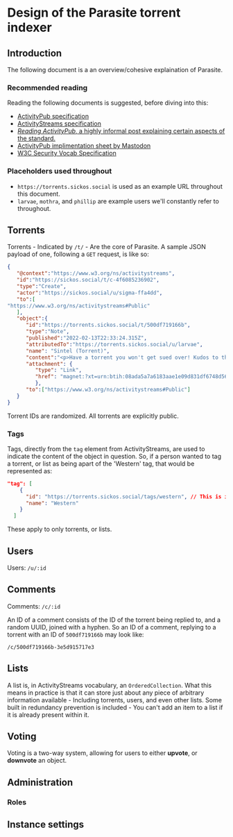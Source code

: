 # Design of the Parasite torrent indexer

## Introduction
The following document is a an overview/cohesive explaination of Parasite.

### Recommended reading
Reading the following documents is suggested, before diving into this:
- [ActivityPub specification](https://www.w3.org/TR/activitypub/)
- [ActivityStreams specification](https://www.w3.org/TR/activitystreams-vocabulary/)
- [*Reading ActivityPub*, a highly informal post explaining certain aspects of the standard.](https://tinysubversions.com/notes/reading-activitypub/)
- [ActivityPub implimentation sheet by Mastodon](https://docs.joinmastodon.org/spec/activitypub/)
- [W3C Security Vocab Specification](https://w3c-ccg.github.io/security-vocab/)

### Placeholders used throughout
- `https://torrents.sickos.social` is used as an example URL throughout this document.
- `larvae`, `mothra`, and `phillip` are example users we'll constantly refer to throughout.

## Torrents
Torrents - Indicated by `/t/` - Are the core of Parasite. A sample JSON payload of one, following a `GET` request, is like so: 
```json
{
   "@context":"https://www.w3.org/ns/activitystreams",
   "id":"https://sickos.social/t/c-4f6085236902",
   "type":"Create",
   "actor":"https://sickos.social/u/sigma-ffa4dd",
   "to":[
"https://www.w3.org/ns/activitystreams#Public"
   ],
   "object":{
      "id":"https://torrents.sickos.social/t/500df719166b",
      "type":"Note",
      "published":"2022-02-13T22:33:24.315Z",
      "attributedTo":"https://torrents.sickos.social/u/larvae",
      "name": "Sintel (Torrent)",
      "content":"<p>Have a torrent you won't get sued over! Kudos to the Blender foundation for making this one, and for free!</p>",
      "attachment": {
         "type": "Link",
         "href": "magnet:?xt=urn:btih:08ada5a7a6183aae1e09d831df6748d566095a10&dn=Sintel&tr=udp%3A%2F%2Fexplodie.org%3A6969&tr=udp%3A%2F%2Ftracker.coppersurfer.tk%3A6969&tr=udp%3A%2F%2Ftracker.empire-js.us%3A1337&tr=udp%3A%2F%2Ftracker.leechers-paradise.org%3A6969&tr=udp%3A%2F%2Ftracker.opentrackr.org%3A1337&tr=wss%3A%2F%2Ftracker.btorrent.xyz&tr=wss%3A%2F%2Ftracker.fastcast.nz&tr=wss%3A%2F%2Ftracker.openwebtorrent.com&ws=https%3A%2F%2Fwebtorrent.io%2Ftorrents%2F&xs=https%3A%2F%2Fwebtorrent.io%2Ftorrents%2Fsintel.torrent"
         },
      "to":["https://www.w3.org/ns/activitystreams#Public"]
   }
}
```
Torrent IDs are randomized. All torrents are explicitly public.

### Tags
Tags, directly from the `tag` element from ActivityStreams, are used to indicate the content of the object in question. So, if a person
wanted to tag a torrent, or list as being apart of the 'Western' tag, that would be represented as:

```json
"tag": [
    {
      "id": "https://torrents.sickos.social/tags/western", // This is in the spec, which is why I was trying to push it earlier...
      "name": "Western"
    }
  ]
```

These apply to only torrents, or lists. 

## Users
Users: `/u/:id`

## Comments
Comments: `/c/:id`

An ID of a comment consists of the ID of the torrent being replied to, and a random UUID, joined with a hyphen. So an ID of a comment, replying to
a torrent with an ID of `500df719166b` may look like:

`/c/500df719166b-3e5d915717e3`

## Lists
A list is, in ActivityStreams vocabulary, an `OrderedCollection`. What this means in practice is that it can store just about any piece of arbitrary
information available - Including torrents, users, and even other lists. Some built in redundancy prevention is included - You can't add an item to a
list if it is already present within it.

## Voting
Voting is a two-way system, allowing for users to either **upvote**, or **downvote** an object.

## Administration

### Roles

## Instance settings
